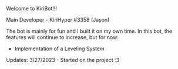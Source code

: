 Welcome to KiriBot!!!

Main Developer - KiriHyper #3358 (Jason)

The bot is mainly for fun and I built it on my own time. In this bot, the features will continue to increase, but for now:

- Implementation of a Leveling System

Updates:
3/27/2023 - Started on the project :3